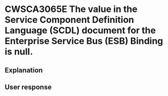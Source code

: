 # CWSCA3065E The value in the Service Component Definition Language (SCDL) document for the Enterprise Service Bus (ESB) Binding is null.

## Explanation

## User response